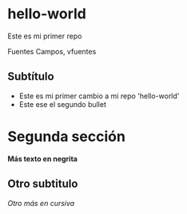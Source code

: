 # hello-world
Este es mi primer repo

Fuentes Campos, vfuentes

## Subtítulo

- Este es mi primer cambio a mi repo 'hello-world'
- Este ese el segundo bullet

# Segunda sección

**Más texto en negrita**

## Otro subtitulo

*Otro más en cursiva*
